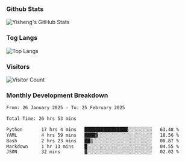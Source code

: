 ### Github Stats
![Yisheng's GitHub Stats](https://github-readme-stats-9qabuvhk1-gongyisheng.vercel.app/api?username=gongyisheng&count_private=true&show_icons=true)
### Tog Langs
![Top Langs](https://github-readme-stats-9qabuvhk1-gongyisheng.vercel.app/api/top-langs/?username=gongyisheng&layout=compact)
### Visitors
![Visitor Count](https://profile-counter.glitch.me/gongyisheng/count.svg)
### Monthly Development Breakdown
<!--START_SECTION:waka-->

```txt
From: 26 January 2025 - To: 25 February 2025

Total Time: 26 hrs 53 mins

Python       17 hrs 4 mins   ████████████████░░░░░░░░░   63.48 %
YAML         4 hrs 59 mins   ████▓░░░░░░░░░░░░░░░░░░░░   18.56 %
Bash         2 hrs 23 mins   ██▒░░░░░░░░░░░░░░░░░░░░░░   08.87 %
Markdown     1 hr 13 mins    █░░░░░░░░░░░░░░░░░░░░░░░░   04.55 %
JSON         32 mins         ▓░░░░░░░░░░░░░░░░░░░░░░░░   02.02 %
```

<!--END_SECTION:waka-->
